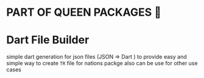 # **PART OF QUEEN PACKAGES 👑**

# Dart File Builder

simple dart generation for json files (JSON => Dart )
to provide easy and simple way to create `TR` file for nations packge
also can be use for other use cases
